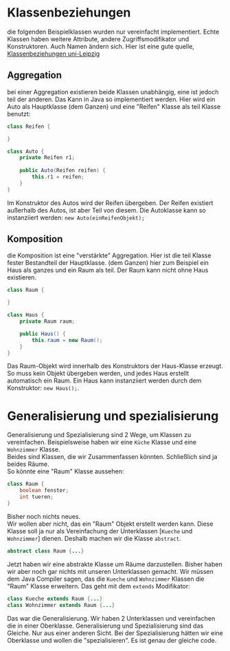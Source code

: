 # Klassenbeziehungen
die folgenden Beispielklassen wurden nur vereinfacht implementiert. Echte Klassen haben weitere Attribute, andere Zugriffsmodifikator und Konstruktoren. Auch Namen ändern sich.
Hier ist eine gute quelle, [Klassenbeziehungen uni-Leipzig](https://www.informatik.uni-leipzig.de/~stjaenicke/mup1/s2.pdf)
  
## Aggregation
bei einer Aggregation existieren beide Klassen unabhängig, eine ist jedoch teil der anderen.
Das Kann in Java so implementiert werden. Hier wird ein Auto als Hauptklasse (dem Ganzen) und eine "Reifen" Klasse als teil Klasse benutzt:
```java
class Reifen {

}

class Auto {
    private Reifen r1;
    
    public Auto(Reifen reifen) {
        this.r1 = reifen;
    }
}
```
Im Konstruktor des Autos wird der Reifen übergeben. Der Reifen existiert außerhalb des Autos, ist aber Teil von diesem.
Die Autoklasse kann so instanziiert werden: `new Auto(einReifenObjekt);` 
  
## Komposition
die Komposition ist eine "verstärkte" Aggregation. Hier ist die teil Klasse fester Bestandteil der Hauptklasse. (dem Ganzen)
hier zum Beispiel ein Haus als ganzes und ein Raum als teil. Der Raum kann nicht ohne Haus existieren.
```java
class Raum {

}

class Haus {
    private Raum raum;

    public Haus() {
        this.raum = new Raum();
    }
}
```
Das Raum-Objekt wird innerhalb des Konstruktors der Haus-Klasse erzeugt. So muss kein Objekt übergeben werden, und jedes Haus erstellt automatisch ein Raum. Ein Haus kann instanziiert werden durch dem Konstruktor: `new Haus();`.
  
# Generalisierung und spezialisierung
Generalisierung und Spezialisierung sind 2 Wege, um Klassen zu vereinfachen.
Beispielsweise haben wir eine `Küche` Klasse und eine `Wohnzimmer` Klasse.<br>
Beides sind Klassen, die wir Zusammenfassen könnten. Schließlich sind ja beides Räume.<br>
So könnte eine "Raum" Klasse aussehen:
```java
class Raum {
    boolean fenster;
    int tueren;
}
```
Bisher noch nichts neues.<br>
Wir wollen aber nicht, das ein "Raum" Objekt erstellt werden kann. Diese Klasse soll ja nur als Vereinfachung der Unterklassen [`Kueche` und `Wohnzimmer`] dienen. Deshalb machen wir die Klasse `abstract`.
```java
abstract class Raum {...}
```  
Jetzt haben wir eine abstrakte Klasse um Räume darzustellen. Bisher haben wir aber noch gar nichts mit unseren Unterklassen gemacht. Wir müssen dem Java Compiler sagen, das die `Kueche` und `Wohnzimmer` Klassen die "Raum" Klasse erweitern. Das geht mit dem `extends` Modifikator:
```java
class Kueche extends Raum {...}
class Wohnzimmer extends Raum {...}
```
Das war die Generalisierung. Wir haben 2 Unterklassen und vereinfachen die in einer Oberklasse. Generalisierung und Spezialisierung sind das Gleiche. Nur aus einer anderen Sicht. Bei der Spezialisierung hätten wir eine Oberklasse und wollen die "spezialisieren". Es ist genau der gleiche code.